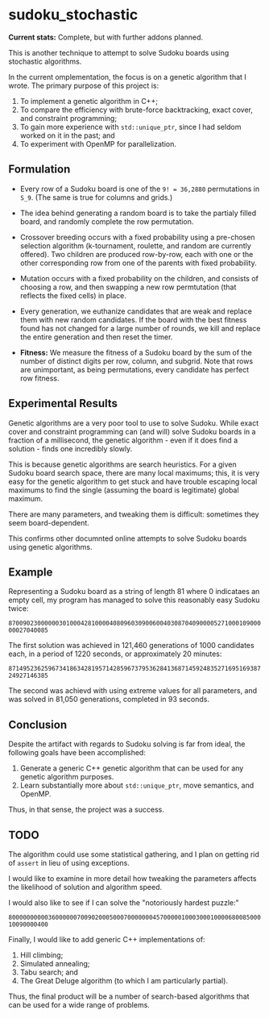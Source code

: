 # sudoku_stochastic

**Current stats:** Complete, but with further addons planned.

This is another technique to attempt to solve Sudoku boards using stochastic algorithms.

In the current omplementation, the focus is on a genetic algorithm that I wrote. The primary purpose of this project is:

1. To implement a genetic algorithm in C++;
2. To compare the efficiency with brute-force backtracking, exact cover, and constraint programming;
3. To gain more experience with `std::unique_ptr`, since I had seldom worked on it in the past; and
4. To experiment with OpenMP for parallelization.

## Formulation ##

- Every row of a Sudoku board is one of the `9! = 36,2880` permutations in `S_9`. (The same is true for columns and grids.)

- The idea behind generating a random board is to take the partialy filled board, and randomly complete the row permutation.

- Crossover breeding occurs with a fixed probability using a pre-chosen selection algorithm (k-tournament, roulette, and random are currently offered). Two children are produced row-by-row, each with one or the other corresponding row from one of the parents with fixed probability.

- Mutation occurs with a fixed probability on the children, and consists of choosing a row, and then swapping a new row permtutation (that reflects the fixed cells) in place.

- Every generation, we euthanize candidates that are weak and replace them with new random candidates. If the board with the best fitness found has not changed for a large number of rounds, we kill and replace the entire generation and then reset the timer.

- **Fitness:** We measure the fitness of a Sudoku board by the sum of the number of distinct digits per row, column, and subgrid. Note that rows are unimportant, as being permutations, every candidate has perfect row fitness.

## Experimental Results ##

Genetic algorithms are a very poor tool to use to solve Sudoku. While exact cover and constraint programming can (and will) solve Sudoku boards in a fraction of a millisecond, the genetic algorithm - even if it does find a solution - finds one incredibly slowly.

This is because genetic algorithms are search heuristics. For a given Sudoku board search space, there are many local maximums; this, it is very easy for the genetic algorithm to get stuck and have trouble escaping local maximums to find the single (assuming the board is legitimate) global maximum.

There are many parameters, and tweaking them is difficult: sometimes they seem board-dependent.

This confirms other documnted online attempts to solve Sudoku boards using genetic algorithms.

## Example ##

Representing a Sudoku board as a string of length 81 where 0 indicataes an empty cell, my program has managed to solve this reasonably easy Sudoku twice:

`870090230000003010004281000040809603090060040308704090000527100010900000027040085`

The first solution was achieved in 121,460 generations of 1000 candidates each, in a period of 1220 seconds, or approximately  20 minutes:

`871495236259673418634281957142859673795362841368714592483527169516938724927146385`

The second was achievd with using extreme values for all parameters, and was solved in 81,050 generations, completed in 93 seconds.

## Conclusion ##

Despite the artifact with regards to Sudoku solving is far from ideal, the following goals have been accomplished:

1. Generate a generic C++ genetic algorithm that can be used for any genetic algorithm purposes.
2. Learn substantially more about `std::unique_ptr`, move semantics, and OpenMP.

Thus, in that sense, the project was a success.

## TODO ##

The algorithm could use some statistical gathering, and I plan on getting rid of `assert` in lieu of using exceptions.

I would like to examine in more detail how tweaking the parameters affects the likelihood of solution and algorithm speed.

I would also like to see if I can solve the "notoriously hardest puzzle:"

`800000000003600000070090200050007000000045700000100030001000068008500010090000400`

Finally, I would like to add generic C++ implementations of:

1. Hill climbing;
2. Simulated annealing;
3. Tabu search; and
4. The Great Deluge algorithm (to which I am particularly partial).

Thus, the final product will be a number of search-based algorithms that can be used for a wide range of problems.
